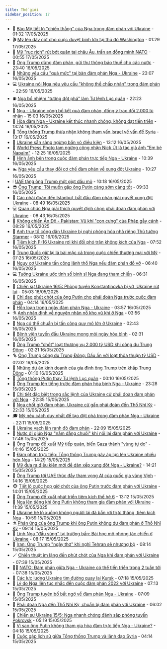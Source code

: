```yaml
---
title: Thế giới
sidebar_position: 17
---
```


<!-- dantri-the-gioi:START -->
- 🌋 [Báo Mỹ tiết lộ &quot;chiến thắng&quot; của Nga trong đàm phán với Ukraine](https://dantri.com.vn/the-gioi/bao-my-tiet-lo-chien-thang-cua-nga-trong-dam-phan-voi-ukraine-20250517075324662.htm) - 01:32 17/05/2025
- 🎬 [Mỹ lên dây cót cho cuộc duyệt binh lớn tại thủ đô Washington](https://dantri.com.vn/the-gioi/my-len-day-cot-cho-cuoc-duyet-binh-lon-tai-thu-do-washington-20250517074304455.htm) - 01:29 17/05/2025
- 🧰 [Mỹ &quot;rục rịch&quot; rút bớt quân tại châu Âu, trấn an đồng minh NATO](https://dantri.com.vn/the-gioi/my-ruc-rich-rut-bot-quan-tai-chau-au-tran-an-dong-minh-nato-20250517075429580.htm) - 00:55 17/05/2025
- 🌋 [Ông Trump dừng đàm phán, gửi thư thông báo thuế cho các nước](https://dantri.com.vn/the-gioi/ong-trump-dung-dam-phan-gui-thu-thong-bao-thue-cho-cac-nuoc-20250517063352340.htm) - 23:40 16/05/2025
- 🗽 [Những yêu cầu &quot;quá mức&quot; tại bàn đàm phán Nga - Ukraine](https://dantri.com.vn/the-gioi/nhung-yeu-cau-qua-muc-tai-ban-dam-phan-nga-ukraine-20250517055729584.htm) - 23:07 16/05/2025
- 💻 [Ukraine nói Nga nêu yêu cầu &quot;không thể chấp nhận&quot; trong đàm phán](https://dantri.com.vn/the-gioi/ukraine-noi-nga-neu-yeu-cau-khong-the-chap-nhan-trong-dam-phan-20250517053909883.htm) - 22:59 16/05/2025
- ⛽️ [Nga bổ nhiệm &quot;tướng đột phá&quot; làm Tư lệnh Lục quân](https://dantri.com.vn/the-gioi/nga-bo-nhiem-tuong-dot-pha-lam-tu-lenh-luc-quan-20250517051534027.htm) - 22:23 16/05/2025
- 🤩 [Nga - Ukraine công bố kết quả đàm phán, đồng ý trao đổi 2.000 tù nhân](https://dantri.com.vn/the-gioi/nga-ukraine-cong-bo-ket-qua-dam-phan-dong-y-trao-doi-2000-tu-nhan-20250516214039570.htm) - 15:03 16/05/2025
- 🧐 [Hòa đàm Nga - Ukraine kết thúc nhanh chóng, không đạt tiến triển](https://dantri.com.vn/the-gioi/hoa-dam-nga-ukraine-ket-thuc-nhanh-chong-khong-dat-tien-trien-20250516202042760.htm) - 13:24 16/05/2025
- 🎊 [Tổng thống Trump thừa nhận không tham vấn Israel về vấn đề Syria](https://dantri.com.vn/the-gioi/tong-thong-trump-thua-nhan-khong-tham-van-israel-ve-van-de-syria-20250516200454294.htm) - 13:17 16/05/2025
- 📝 [Ukraine sẵn sàng ngừng bắn vô điều kiện](https://dantri.com.vn/the-gioi/ukraine-san-sang-ngung-ban-vo-dieu-kien-20250516200049333.htm) - 13:12 16/05/2025
- 🤡 [World Press Photo tạm ngừng công nhận Nick Út là tác giả ảnh &quot;Em bé Napalm&quot;](https://dantri.com.vn/the-gioi/world-press-photo-tam-ngung-cong-nhan-nick-ut-la-tac-gia-anh-em-be-napalm-20250516191227939.htm) - 12:25 16/05/2025
- 🥷 [Hình ảnh bên trong cuộc đàm phán trực tiếp Nga - Ukraine](https://dantri.com.vn/the-gioi/hinh-anh-ben-trong-cuoc-dam-phan-truc-tiep-nga-ukraine-20250516172121034.htm) - 10:39 16/05/2025
- 🏊 [Nga yêu cầu thay đổi cơ chế đàm phán về xung đột Ukraine](https://dantri.com.vn/the-gioi/nga-yeu-cau-thay-doi-co-che-dam-phan-ve-xung-dot-ukraine-20250516172445165.htm) - 10:27 16/05/2025
- 🕯 [UAE tặng ông Trump một giọt dầu mỏ](https://dantri.com.vn/the-gioi/uae-tang-ong-trump-mot-giot-dau-mo-20250516163116087.htm) - 10:18 16/05/2025
- 😎 [Ông Trump: Tôi muốn gặp ông Putin càng sớm càng tốt](https://dantri.com.vn/the-gioi/ong-trump-toi-muon-gap-ong-putin-cang-som-cang-tot-20250516162011848.htm) - 09:33 16/05/2025
- 🌈 [Các phái đoàn đến Istanbul, bắt đầu đàm phán giải quyết xung đột Ukraine](https://dantri.com.vn/the-gioi/cac-phai-doan-den-istanbul-bat-dau-dam-phan-giai-quyet-xung-dot-ukraine-20250516153538326.htm) - 08:49 16/05/2025
- 💻 [Quan chức Nga giải thích quyết định chọn phái đoàn đàm phán với Ukraine](https://dantri.com.vn/the-gioi/quan-chuc-nga-giai-thich-quyet-dinh-chon-phai-doan-dam-phan-voi-ukraine-20250516152233485.htm) - 08:43 16/05/2025
- 🤖 [Không chiến Ấn Độ - Pakistan: Vũ khí &quot;con cưng&quot; của Pháp gẫy cánh](https://dantri.com.vn/the-gioi/khong-chien-an-do-pakistan-vu-khi-con-cung-cua-phap-gay-canh-20250516144114957.htm) - 08:29 16/05/2025
- 🦏 [Anh truy tố công dân Ukraine bị nghi phóng hỏa nhà riêng Thủ tướng Starmer](https://dantri.com.vn/the-gioi/anh-truy-to-cong-dan-ukraine-bi-nghi-phong-hoa-nha-rieng-thu-tuong-starmer-20250516145722984.htm) - 08:12 16/05/2025
- 🌁 [Tiêm kích F-16 Ukraine rơi khi đối phó trận không kích của Nga](https://dantri.com.vn/the-gioi/tiem-kich-f-16-ukraine-roi-khi-doi-pho-tran-khong-kich-cua-nga-20250516142017783.htm) - 07:52 16/05/2025
- 🐘 [Trung Quốc giữ lại lá bài mặc cả trong cuộc chiến thương mại với Mỹ](https://dantri.com.vn/the-gioi/trung-quoc-giu-lai-la-bai-mac-ca-trong-cuoc-chien-thuong-mai-voi-my-20250516141907579.htm) - 07:25 16/05/2025
- 🥷 [Nguy cơ Ukraine tấn công lãnh thổ Nga nếu đàm phán đổ vỡ](https://dantri.com.vn/the-gioi/nguy-co-ukraine-tan-cong-lanh-tho-nga-neu-dam-phan-do-vo-20250516133927455.htm) - 06:40 16/05/2025
- 💻 [Tướng Ukraine ước tính số binh sĩ Nga đang tham chiến](https://dantri.com.vn/the-gioi/tuong-ukraine-uoc-tinh-so-binh-si-nga-dang-tham-chien-20250516120354585.htm) - 06:31 16/05/2025
- 🎡 [Chiến sự Ukraine 16/5: Phòng tuyến Konstantinovka bị vỡ, Ukraine rút lui](https://dantri.com.vn/the-gioi/chien-su-ukraine-165-phong-tuyen-konstantinovka-bi-vo-ukraine-rut-lui-20250516114106062.htm) - 05:03 16/05/2025
- 🧰 [Chỉ đạo phút chót của ông Putin cho phái đoàn Nga trước cuộc đàm phán](https://dantri.com.vn/the-gioi/chi-dao-phut-chot-cua-ong-putin-cho-phai-doan-nga-truoc-cuoc-dam-phan-20250516105949977.htm) - 04:14 16/05/2025
- 🥸 [Hỗn loạn trong ngày đàm phán Nga - Ukraine](https://dantri.com.vn/the-gioi/hon-loan-trong-ngay-dam-phan-nga-ukraine-20250516104420400.htm) - 03:57 16/05/2025
- ⚗️ [Anh nhận định về nguyên nhân nổ kho vũ khí ở Nga](https://dantri.com.vn/the-gioi/anh-nhan-dinh-ve-nguyen-nhan-no-kho-vu-khi-o-nga-20250516103802719.htm) - 03:56 16/05/2025
- 🌮 [Nga có thể chuẩn bị tấn công quy mô lớn ở Ukraine](https://dantri.com.vn/the-gioi/nga-co-the-chuan-bi-tan-cong-quy-mo-lon-o-ukraine-20250516093517507.htm) - 02:43 16/05/2025
- 🎃 [Bệnh viện tuyến đầu Ukraine mong mỏi ngày hòa bình](https://dantri.com.vn/the-gioi/benh-vien-tuyen-dau-ukraine-mong-moi-ngay-hoa-binh-20250516093027322.htm) - 02:31 16/05/2025
- 💫 [Ông Trump &quot;chốt&quot; loạt thương vụ 2.000 tỷ USD khi công du Trung Đông](https://dantri.com.vn/the-gioi/ong-trump-chot-loat-thuong-vu-2000-ty-usd-khi-cong-du-trung-dong-20250516091307545.htm) - 02:21 16/05/2025
- 🪜 [Ông Trump công du Trung Đông: Dấu ấn với loạt thỏa thuận tỷ USD](https://dantri.com.vn/the-gioi/ong-trump-cong-du-trung-dong-dau-an-voi-loat-thoa-thuan-ty-usd-20250516082438964.htm) - 02:02 16/05/2025
- 🌋 [Những dự án kinh doanh của gia đình ông Trump trên khắp Trung Đông](https://dantri.com.vn/the-gioi/nhung-du-an-kinh-doanh-cua-gia-dinh-ong-trump-tren-khap-trung-dong-20250516073639625.htm) - 01:10 16/05/2025
- 🦏 [Tổng thống Putin thay Tư lệnh Lục quân](https://dantri.com.vn/the-gioi/tong-thong-putin-thay-tu-lenh-luc-quan-20250516065754871.htm) - 00:10 16/05/2025
- 👀 [Ông Trump lên tiếng trước đàm phán hòa bình Nga - Ukraine](https://dantri.com.vn/the-gioi/ong-trump-len-tieng-truoc-dam-phan-hoa-binh-nga-ukraine-20250516055251599.htm) - 23:28 15/05/2025
- 🧰 [Chi tiết đặc biệt trong sắc lệnh của Ukraine cử phái đoàn đàm phán với Nga](https://dantri.com.vn/the-gioi/chi-tiet-dac-biet-trong-sac-lenh-cua-ukraine-cu-phai-doan-dam-phan-voi-nga-20250516052750937.htm) - 22:35 15/05/2025
- 🚀 [Nga chốt giờ đàm phán, Ukraine cử gấp phái đoàn đến Thổ Nhĩ Kỳ](https://dantri.com.vn/the-gioi/nga-chot-gio-dam-phan-ukraine-cu-gap-phai-doan-den-tho-nhi-ky-20250516050850180.htm) - 22:33 15/05/2025
- 🎓 [Mỹ nêu cách duy nhất để tạo đột phá trong đàm phán Nga - Ukraine](https://dantri.com.vn/the-gioi/my-neu-cach-duy-nhat-de-tao-dot-pha-trong-dam-phan-nga-ukraine-20250516005327661.htm) - 22:11 15/05/2025
- 🥸 [Ukraine vạch lằn ranh đỏ đàm phán](https://dantri.com.vn/the-gioi/ukraine-vach-lan-ranh-do-dam-phan-20250516043930210.htm) - 22:09 15/05/2025
- 🦅 [Nước đi giúp Nga &quot;nắm đằng chuôi&quot; khi nối lại đàm phán với Ukraine](https://dantri.com.vn/the-gioi/nuoc-di-giup-nga-nam-dang-chuoi-khi-noi-lai-dam-phan-voi-ukraine-20250516003445400.htm) - 17:46 15/05/2025
- 🤭 [Ông Trump đề xuất Mỹ tiếp quản, biến Gaza thành &quot;vùng tự do&quot;](https://dantri.com.vn/the-gioi/ong-trump-de-xuat-my-tiep-quan-bien-gaza-thanh-vung-tu-do-20250515213610651.htm) - 14:46 15/05/2025
- 🤖 [Đàm phán trực tiếp: Tổng thống Trump gây áp lực lên Ukraine nhiều hơn Nga](https://dantri.com.vn/the-gioi/dam-phan-truc-tiep-tong-thong-trump-gay-ap-luc-len-ukraine-nhieu-hon-nga-20250515180025565.htm) - 14:29 15/05/2025
- 🐲 [Mỹ đưa ra điều kiện mới để dàn xếp xung đột Nga - Ukraine?](https://dantri.com.vn/the-gioi/my-dua-ra-dieu-kien-moi-de-dan-xep-xung-dot-nga-ukraine-20250515211406751.htm) - 14:21 15/05/2025
- 🫣 [Ông Trump tới UAE thúc đẩy tham vọng AI của quốc gia vùng Vịnh](https://dantri.com.vn/the-gioi/ong-trump-toi-uae-thuc-day-tham-vong-ai-cua-quoc-gia-vung-vinh-20250515211557825.htm) - 14:16 15/05/2025
- 🐵 [Tiết lộ cuộc họp giờ chót của ông Putin trước đàm phán với Ukraine](https://dantri.com.vn/the-gioi/tiet-lo-cuoc-hop-gio-chot-cua-ong-putin-truoc-dam-phan-voi-ukraine-20250515205220014.htm) - 14:01 15/05/2025
- 🫶 [Ông Trump đề xuất phát triển tiêm kích thế hệ 6](https://dantri.com.vn/the-gioi/ong-trump-de-xuat-phat-trien-tiem-kich-the-he-6-20250515201025495.htm) - 13:12 15/05/2025
- 💃 [Nga lên tiếng khi ông Putin không tham gia đàm phán với Ukraine](https://dantri.com.vn/the-gioi/nga-len-tieng-khi-ong-putin-khong-tham-gia-dam-phan-voi-ukraine-20250515182707373.htm) - 11:39 15/05/2025
- 💫 [Ukraine hé lộ xuồng không người lái đã bắn rơi trực thăng, tiêm kích Nga](https://dantri.com.vn/the-gioi/ukraine-he-lo-xuong-khong-nguoi-lai-da-ban-roi-truc-thang-tiem-kich-nga-20250515171511923.htm) - 10:59 15/05/2025
- ⚗️ [Phản ứng của ông Trump khi ông Putin không dự đàm phán ở Thổ Nhĩ Kỳ](https://dantri.com.vn/the-gioi/phan-ung-cua-ong-trump-khi-ong-putin-khong-du-dam-phan-o-tho-nhi-ky-20250515161131263.htm) - 09:14 15/05/2025
- 🥷 [Lính Nga &quot;đấu súng&quot; tại trường bắn: Bài học mô phỏng tác chiến ở Ukraine](https://dantri.com.vn/the-gioi/linh-nga-dau-sung-tai-truong-ban-bai-hoc-mo-phong-tac-chien-o-ukraine-20250515150259817.htm) - 08:17 15/05/2025
- 🥸 [Iran: Ông Trump &quot;ngây thơ&quot; khi nghĩ Tehran sẽ nhượng bộ](https://dantri.com.vn/the-gioi/iran-ong-trump-ngay-tho-khi-nghi-tehran-se-nhuong-bo-20250515150728555.htm) - 08:14 15/05/2025
- 🪄 [Chiến thuật im lặng đến phút chót của Nga khi đàm phán với Ukraine](https://dantri.com.vn/the-gioi/chien-thuat-im-lang-den-phut-chot-cua-nga-khi-dam-phan-voi-ukraine-20250515103003987.htm) - 07:39 15/05/2025
- 🧑‍💻 [NATO: Đàm phán giữa Nga - Ukraine có thể tiến triển trong 2 tuần tới](https://dantri.com.vn/the-gioi/nato-dam-phan-giua-nga-ukraine-co-the-tien-trien-trong-2-tuan-toi-20250515143515827.htm) - 07:38 15/05/2025
- 🤭 [Các lực lượng Ukraine tìm đường quay lại Kursk](https://dantri.com.vn/the-gioi/cac-luc-luong-ukraine-tim-duong-quay-lai-kursk-20250515140652085.htm) - 07:18 15/05/2025
- 🗽 [Lý do Nga liên tục nhắc đến cuộc đàm phán 2022 với Ukraine](https://dantri.com.vn/the-gioi/ly-do-nga-lien-tuc-nhac-den-cuoc-dam-phan-2022-voi-ukraine-20250515140349367.htm) - 07:13 15/05/2025
- 🤖 [Ông Trump tuyên bố bất ngờ về đàm phán Nga - Ukraine](https://dantri.com.vn/the-gioi/ong-trump-tuyen-bo-bat-ngo-ve-dam-phan-nga-ukraine-20250515115740583.htm) - 07:09 15/05/2025
- 🌈 [Phái đoàn Nga đến Thổ Nhĩ Kỳ, chuẩn bị đàm phán với Ukraine](https://dantri.com.vn/the-gioi/phai-doan-nga-den-tho-nhi-ky-chuan-bi-dam-phan-voi-ukraine-20250515122921012.htm) - 06:02 15/05/2025
- 🤩 [Chiến sự Ukraine 15/5: Nga nhanh chóng đánh sập phòng tuyến Pokrovsk](https://dantri.com.vn/the-gioi/chien-su-ukraine-155-nga-nhanh-chong-danh-sap-phong-tuyen-pokrovsk-20250515115415259.htm) - 05:19 15/05/2025
- 🤗 [Vì sao ông Putin không tham gia hòa đàm trực tiếp Nga - Ukraine?](https://dantri.com.vn/the-gioi/vi-sao-ong-putin-khong-tham-gia-hoa-dam-truc-tiep-nga-ukraine-20250515110812984.htm) - 04:18 15/05/2025
- 🙉 [Cuộc gặp lịch sử giữa Tổng thống Trump và lãnh đạo Syria](https://dantri.com.vn/the-gioi/cuoc-gap-lich-su-giua-tong-thong-trump-va-lanh-dao-syria-20250515110448851.htm) - 04:14 15/05/2025<!-- dantri-the-gioi:END -->

